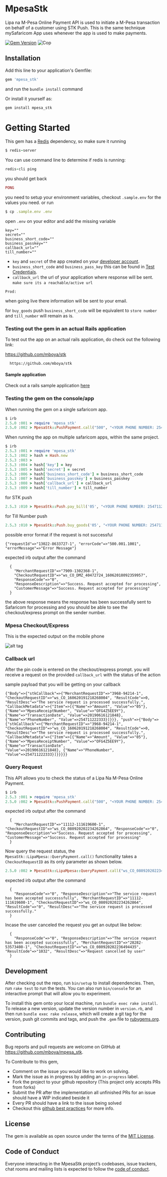 # MpesaStk
Lipa na M-Pesa Online Payment API is used to initiate a M-Pesa transaction on behalf of a customer using STK Push. This is the same technique mySafaricom App uses whenever the app is used to make payments.

[![Gem Version](https://badge.fury.io/rb/mpesa_stk.svg)](https://badge.fury.io/rb/mpesa_stk.svg)
![Cop](https://github.com/mboya/mpesa_stk/workflows/Cop/badge.svg?branch=master)

## Installation

Add this line to your application's Gemfile:

```ruby
gem 'mpesa_stk'
```
and run the `bundle install` command

Or install it yourself as:
```ruby
gem install mpesa_stk
```

# Getting Started
This gem has a [Redis](https://redis.io/) dependency, so make sure it running
```ruby
$ redis-server
```
You can use command line to determine if redis is running:
```ruby
redis-cli ping
```
you should get back
```ruby
PONG
```

you need to setup your environment variables, checkout `.sample.env` for the values you need.
or run
```ruby
$ cp .sample.env .env
```
open `.env` on your editor and add the missing variable
```
key=""
secret=""
business_short_code=""
business_passkey=""
callback_url=""
till_number=""
```

* `key` and `secret` of the app created on your [developer account](https://developer.safaricom.co.ke/user/me/apps).
* `business_short_code`  and `business_pass_key` this can be found in [Test Credentials](https://developer.safaricom.co.ke/test_credentials).
* `callback_url` the url of your application where response will be sent. `make sure its a reachable/active url`

`Prod:`

when going live there information will be sent to your email.

for `buy_goods` push  `business_short_code` will be equivalent to `store number` and `till_number` will remain as is.

### Testing out the gem in an actual Rails application

To test out the app on an actual rails application, do check out the following link:

https://github.com/mboya/stk

```shell
  https://github.com/mboya/stk
```
#### Sample application
Check out a rails sample application [here](https://github.com/mboya/stk)

### Testing the gem on the console/app
When running the gem on a single safaricom app.

```ruby
$ irb
2.5.0 :001 > require 'mpesa_stk'
2.5.0 :002 > MpesaStk::PushPayment.call("500", "<YOUR PHONE NUMBER: 254711222333>")
```

When running the app on multiple safaricom apps, within the same project.
```ruby
$ irb
2.5.3 :001 > require 'mpesa_stk'
2.5.3 :002 > hash = Hash.new
2.5.3 :003 > 
2.5.3 :004 > hash['key'] = key
2.5.3 :005 > hash['secret'] = secret
2.5.3 :006 > hash['business_short_code'] = business_short_code
2.5.3 :007 > hash['business_passkey'] = business_passkey
2.5.3 :008 > hash['callback_url'] = callback_url
2.5.3 :009 > hash['till_number'] = till_number 
```
for STK push
```ruby
2.5.3 :010 > MpesaStk::Push.pay_bill('05', "<YOUR PHONE NUMBER: 254711222333>", hash)
```
for Till Number push
```ruby
2.5.3 :010 > MpesaStk::Push.buy_goods('05', "<YOUR PHONE NUMBER: 254711222333>", hash)
```
possible error format if the request is not successful
```hash
{"requestId"=>"13022-8633727-1", "errorCode"=>"500.001.1001", "errorMessage"=>"Error Message"}
```

expected irb output after the command
```hash
  {
    "MerchantRequestID"=>"7909-1302368-1", 
    "CheckoutRequestID"=>"ws_CO_DMZ_40472724_16062018092359957", 
    "ResponseCode"=>"0", 
    "ResponseDescription"=>"Success. Request accepted for processing", 
    "CustomerMessage"=>"Success. Request accepted for processing"
  }
```

the above response means the response has been successfully sent to Safaricom for processing and you should be able to see the checkout/express prompt on the sender number.

### Mpesa Checkout/Express
This is the expected output on the mobile phone

![alt tag](./bin/index.jpeg)

### Callback url

After the pin code is entered on the checkout/express prompt. you will receive a request on the provided  `callback_url` with the status of the action

sample payload that you will be getting on your callback
```hash
{"Body"=>{"stkCallback"=>{"MerchantRequestID"=>"3968-94214-1", "CheckoutRequestID"=>"ws_CO_160620191218268004", "ResultCode"=>0, "ResultDesc"=>"The service request is processed successfully.", 
"CallbackMetadata"=>{"Item"=>[{"Name"=>"Amount", "Value"=>"05"}, {"Name"=>"MpesaReceiptNumber", "Value"=>"OFG4Z5EE9Y"}, {"Name"=>"TransactionDate", "Value"=>20190616121848}, 
{"Name"=>"PhoneNumber", "Value"=>254711222333}]}}}, "push"=>{"Body"=>{"stkCallback"=>{"MerchantRequestID"=>"3968-94214-1", "CheckoutRequestID"=>"ws_CO_160620191218268004", "ResultCode"=>0, 
"ResultDesc"=>"The service request is processed successfully.", "CallbackMetadata"=>{"Item"=>[{"Name"=>"Amount", "Value"=>"05"}, {"Name"=>"MpesaReceiptNumber", "Value"=>"OFG4Z5EE9Y"}, {"Name"=>"TransactionDate", 
"Value"=>20190616121848}, {"Name"=>"PhoneNumber", "Value"=>254711222333}]}}}}}
```

### Query Request
This API allows you to check the status of a Lipa Na M-Pesa Online Payment.

```ruby
$ irb
2.5.3 :001 > require 'mpesa_stk'
2.5.0 :002 > MpesaStk::PushPayment.call("500", "<YOUR PHONE NUMBER: 254711222333>")
```
expected irb output after the command
```hash
  {
    "MerchantRequestID"=>"11112-111619600-1", "CheckoutRequestID"=>"ws_CO_080920202234262864", "ResponseCode"=>"0", "ResponseDescription"=>"Success. Request accepted for processing", "CustomerMessage"=>"Success. Request accepted for processing"
  }
```
Now query the request status, the `MpesaStk::LipaMpesa::QueryPayment.call()` functionality takes a `CheckoutRequestID` as its only parameter as shown below.
```ruby
2.5.0 :002 > MpesaStk::LipaMpesa::QueryPayment.call("ws_CO_080920202234262864")
```
expected irb output after the command
```hash
  {
    "ResponseCode"=>"0", "ResponseDescription"=>"The service request has been accepted successsfully", "MerchantRequestID"=>"11112-111619600-1", "CheckoutRequestID"=>"ws_CO_080920202234262864", "ResultCode"=>"0", "ResultDesc"=>"The service request is processed successfully."
  }
```
Incase the user canceled the request you get an output like below:

```hash
  {
    "ResponseCode"=>"0", "ResponseDescription"=>"The service request has been accepted successsfully", "MerchantRequestID"=>"28282-53573408-1", "CheckoutRequestID"=>"ws_CO_080920202236494435", "ResultCode"=>"1032", "ResultDesc"=>"Request cancelled by user"
  }
```





## Development

After checking out the repo, run `bin/setup` to install dependencies. Then, run `rake test` to run the tests. You can also run `bin/console` for an interactive prompt that will allow you to experiment.

To install this gem onto your local machine, run `bundle exec rake install`. To release a new version, update the version number in `version.rb`, and then run `bundle exec rake release`, which will create a git tag for the version, push git commits and tags, and push the `.gem` file to [rubygems.org](https://rubygems.org).

## Contributing

Bug reports and pull requests are welcome on GitHub at https://github.com/mboya/mpesa_stk.

To Contribute to this gem,
* Comment on the issue you would like to work on solving.
* Mark the issue as in progress by adding an `in-progress` label.
* Fork the project to your github repository (This project only accepts PRs from forks)
* Submit the PR after the implementation all unfinished PRs for an issue should have a WIP indicated beside it
* Every PR should have a link to the issue being solved
* Checkout this [github best practices](https://github.com/skyscreamer/yoga/wiki/GitHub-Best-Practices) for more info.

## License

The gem is available as open source under the terms of the [MIT License](https://opensource.org/licenses/MIT).

## Code of Conduct

Everyone interacting in the MpesaStk project’s codebases, issue trackers, chat rooms and mailing lists is expected to follow the [code of conduct](https://github.com/mboya/mpesa_stk/blob/master/CODE_OF_CONDUCT.md).


